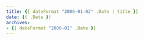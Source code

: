 ```yaml
---
title: {{ dateFormat "2006-01-02" .Date | title }}
date: {{ .Date }}
archives:
- {{ dateFormat "2006-01" .Date }}
---
```

